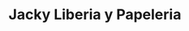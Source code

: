 ---
title: "Jacky Liberia y Papeleria"
url: /quetzaltenango/jacky-liberia-y-papeleria/
shop: Schreibwaren
---